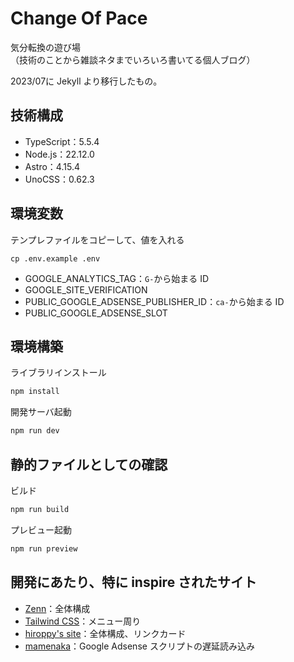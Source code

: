 # Change Of Pace
気分転換の遊び場  
（技術のことから雑談ネタまでいろいろ書いてる個人ブログ）

2023/07に Jekyll より移行したもの。

## 技術構成
- TypeScript：5.5.4
- Node.js：22.12.0
- Astro：4.15.4
- UnoCSS：0.62.3

## 環境変数
テンプレファイルをコピーして、値を入れる
```
cp .env.example .env
```

- GOOGLE_ANALYTICS_TAG：`G-`から始まる ID
- GOOGLE_SITE_VERIFICATION
- PUBLIC_GOOGLE_ADSENSE_PUBLISHER_ID：`ca-`から始まる ID
- PUBLIC_GOOGLE_ADSENSE_SLOT

## 環境構築
ライブラリインストール
```bash
npm install
```

開発サーバ起動
```bash
npm run dev
```

## 静的ファイルとしての確認
ビルド
```bash
npm run build
```

プレビュー起動
```bash
npm run preview
```

## 開発にあたり、特に inspire されたサイト
- [Zenn](https://zenn.dev/)：全体構成
- [Tailwind CSS](https://tailwindcss.com/)：メニュー周り
- [hiroppy's site](https://hiroppy.me/blog)：全体構成、リンクカード
- [mamenaka](https://mamenaka.jp/)：Google Adsense スクリプトの遅延読み込み
